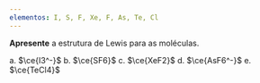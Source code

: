 ```yaml
---
elementos: I, S, F, Xe, F, As, Te, Cl
---
```


**Apresente** a estrutura de Lewis para as moléculas.

a. $\ce{I3^-}$
b. $\ce{SF6}$
c. $\ce{XeF2}$
d. $\ce{AsF6^-}$
e. $\ce{TeCl4}$

